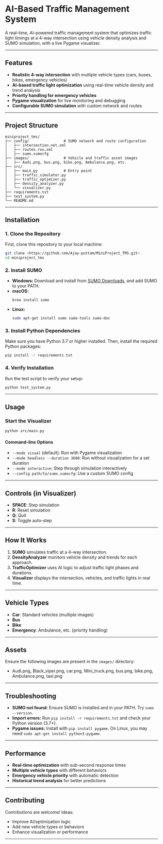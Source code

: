 # AI-Based Traffic Management System

A real-time, AI-powered traffic management system that optimizes traffic light timings at a 4-way intersection using vehicle density analysis and SUMO simulation, with a live Pygame visualizer.

---

## Features

- **Realistic 4-way intersection** with multiple vehicle types (cars, buses, bikes, emergency vehicles)
- **AI-based traffic light optimization** using real-time vehicle density and trend analysis
- **Priority handling for emergency vehicles**
- **Pygame visualization** for live monitoring and debugging
- **Configurable SUMO simulation** with custom network and routes

---

## Project Structure

```
miniproject_tms/
├── config/                # SUMO network and route configuration
│   ├── intersection.net.xml
│   ├── routes.rou.xml
│   ├── sumo.sumocfg
├── images/                # Vehicle and traffic asset images
│   ├── Audi.png, bus.png, bike.png, Ambulance.png, etc.
├── src/
│   ├── main.py            # Entry point
│   ├── traffic_simulator.py
│   ├── traffic_optimizer.py
│   ├── density_analyzer.py
│   └── visualizer.py
├── requirements.txt
├── test_system.py
└── README.md
```

---

## Installation

### 1. Clone the Repository

First, clone this repository to your local machine:

```bash
git clone <https://github.com/Ajay-puttam/MiniProject_TMS.git>
cd miniproject_tms
```



### 2. Install SUMO

- **Windows:** Download and install from [SUMO Downloads](https://sumo.dlr.de/docs/Downloads.php), and add SUMO to your PATH.
- **macOS:**  
  ```bash
  brew install sumo
  ```
- **Linux:**  
  ```bash
  sudo apt-get install sumo sumo-tools sumo-doc
  ```

### 3. Install Python Dependencies

Make sure you have Python 3.7 or higher installed. Then, install the required Python packages:

```bash
pip install -r requirements.txt
```

### 4. Verify Installation

Run the test script to verify your setup:

```bash
python test_system.py
```

---

## Usage

### Start the Visualizer

```bash
python src/main.py
```

#### Command-line Options

- `--mode visual` (default): Run with Pygame visualization
- `--mode headless --duration 3600`: Run without visualization for a set duration
- `--mode interactive`: Step through simulation interactively
- `--config path/to/sumo.sumocfg`: Use a custom SUMO config

---

## Controls (in Visualizer)

- **SPACE**: Step simulation
- **R**: Reset simulation
- **Q**: Quit
- **S**: Toggle auto-step

---

## How It Works

1. **SUMO** simulates traffic at a 4-way intersection.
2. **DensityAnalyzer** monitors vehicle density and trends for each approach.
3. **TrafficOptimizer** uses AI logic to adjust traffic light phases and durations.
4. **Visualizer** displays the intersection, vehicles, and traffic lights in real time.

---

## Vehicle Types

- **Car**: Standard vehicles (multiple images)
- **Bus**
- **Bike**
- **Emergency**: Ambulance, etc. (priority handling)

---

## Assets

Ensure the following images are present in the `images/` directory:
- Audi.png, Black_viper.png, car.png, Mini_truck.png, bus.png, bike.png, Ambulance.png, taxi.png

---

## Troubleshooting

- **SUMO not found:** Ensure SUMO is installed and in your PATH. Try `sumo --version`.
- **Import errors:** Run `pip install -r requirements.txt` and check your Python version (3.7+).
- **Pygame issues:** Install with `pip install pygame`. On Linux, you may need `sudo apt-get install python3-pygame`.

---

## Performance

- **Real-time optimization** with sub-second response times
- **Multiple vehicle types** with different behaviors
- **Emergency vehicle priority** with automatic detection
- **Historical trend analysis** for better predictions

---

## Contributing

Contributions are welcome! Ideas:
- Improve AI/optimization logic
- Add new vehicle types or behaviors
- Enhance visualization or performance

--- 